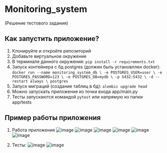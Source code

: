 # Monitoring_system
(Решение тестового задания)

## Как запустить приложение?
1. Клонируйте и откройте репозиторий
2. Добавьте виртуальное окружение
3. В терминале данного окружения:
```pip install -r requirements.txt```
4. Запуск контейнера с бд postgres (должен быть установллен docker):
`docker run --name monitoring_system_db \
  -e POSTGRES_USER=user \
  -e POSTGRES_PASSWORD=123 \
  -e POSTGRES_DB=mydb \
  -p 5432:5432 \
  -d --restart always \
  postgres`
5. Запуск миграций (создание таблиц в бд):
```alembic upgrade head```
6. Можно запускать приложение из точки входа app/main.py
7. Тесты запускаются командой `pytest` или напрямую из папки app/tests


## Пример работы приложения
1) Работа приложения
   ![image](https://github.com/user-attachments/assets/b858be7e-54a0-4615-97d3-3e1937754252)
   ![image](https://github.com/user-attachments/assets/d9cc62dc-e09c-4e52-93fe-c2e2fa3a33f5)
   ![image](https://github.com/user-attachments/assets/1fa19916-429c-4506-bc06-784bfda86519)
   ![image](https://github.com/user-attachments/assets/6bdf9815-1f41-447f-9914-2d2a926abac6)
   ![image](https://github.com/user-attachments/assets/13e51abb-e869-4923-9260-ea00a6a59a1a)
   ![image](https://github.com/user-attachments/assets/3f7ae549-c629-4b8b-869d-df43fb042424)

2) Тесты:
   ![image](https://github.com/user-attachments/assets/b892ecfa-7baa-434d-a7d0-18ef7303d5b6)
   ![image](https://github.com/user-attachments/assets/32d75361-62e5-40a3-924e-ab1a3b417681)


